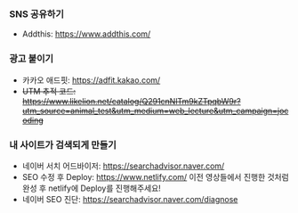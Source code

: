### SNS 공유하기
* Addthis: https://www.addthis.com/

### 광고 붙이기 
* 카카오 애드핏: https://adfit.kakao.com/
* ~~UTM 추적 코드: https://www.likelion.net/catalog/Q291cnNlTm9kZTpqbW9r?utm_source=animal_test&utm_medium=web_lecture&utm_campaign=jocoding~~


### 내 사이트가 검색되게 만들기
* 네이버 서치 어드바이저: https://searchadvisor.naver.com/
* SEO 수정 후 Deploy: https://www.netlify.com/
이전 영상들에서 진행한 것처럼 완성 후 netlify에 Deploy를 진행해주세요!
* 네이버 SEO 진단: https://searchadvisor.naver.com/diagnose
